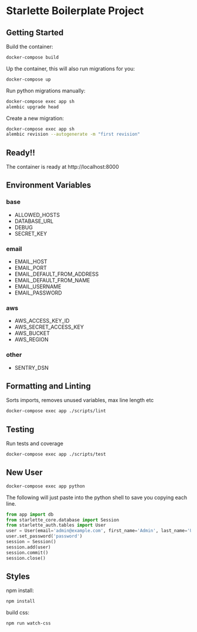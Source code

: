# Starlette Boilerplate Project

## Getting Started

Build the container:

```bash
docker-compose build
```

Up the container, this will also run migrations for you:

```bash
docker-compose up
```

Run python migrations manually:

```bash
docker-compose exec app sh
alembic upgrade head
```

Create a new migration:

```bash
docker-compose exec app sh
alembic revision --autogenerate -m "first revision"
```

## Ready!!

The container is ready at http://localhost:8000

## Environment Variables

### base
- ALLOWED_HOSTS
- DATABASE_URL
- DEBUG
- SECRET_KEY

### email
- EMAIL_HOST
- EMAIL_PORT
- EMAIL_DEFAULT_FROM_ADDRESS
- EMAIL_DEFAULT_FROM_NAME
- EMAIL_USERNAME
- EMAIL_PASSWORD

### aws
- AWS_ACCESS_KEY_ID
- AWS_SECRET_ACCESS_KEY
- AWS_BUCKET
- AWS_REGION

### other
- SENTRY_DSN

## Formatting and Linting

Sorts imports, removes unused variables, max line length etc

```bash
docker-compose exec app ./scripts/lint
```

## Testing

Run tests and coverage

```bash
docker-compose exec app ./scripts/test
```

## New User

```bash
docker-compose exec app python
```

The following will just paste into the python shell to
save you copying each line.

```python
from app import db
from starlette_core.database import Session
from starlette_auth.tables import User
user = User(email='admin@example.com', first_name='Admin', last_name='User')
user.set_password('password')
session = Session()
session.add(user)
session.commit()
session.close()
```

## Styles

npm install:

```bash
npm install
```

build css:

```bash
npm run watch-css
```
